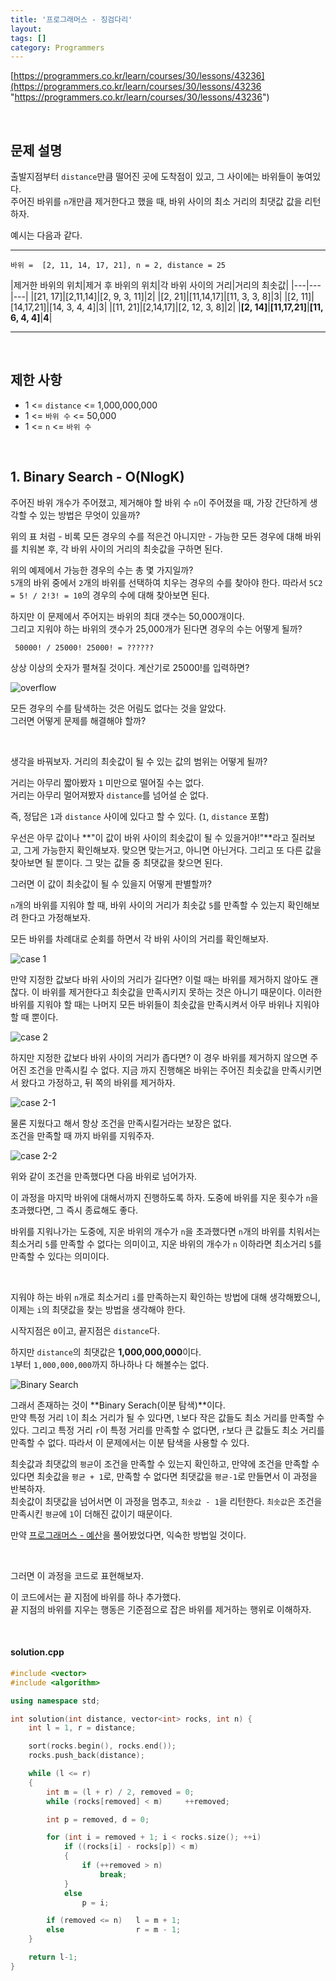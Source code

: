 ```yaml
---
title: '프로그래머스 - 징검다리'
layout: 
tags: []
category: Programmers
---
```

[https://programmers.co.kr/learn/courses/30/lessons/43236](https://programmers.co.kr/learn/courses/30/lessons/43236 "https://programmers.co.kr/learn/courses/30/lessons/43236")

&nbsp;

## 문제 설명
출발지점부터 ``distance``만큼 떨어진 곳에 도착점이 있고, 그 사이에는
바위들이 놓여있다.  
주어진 바위를 ``n``개만큼 제거한다고 했을 때, 바위 사이의 최소 거리의
최댓값 값을 리턴하자.  

예시는 다음과 같다.

------------

	바위 =  [2, 11, 14, 17, 21], n = 2, distance = 25

|제거한 바위의 위치|제거 후 바위의 위치|각 바위 사이의 거리|거리의 최솟값|
|---|---|---|
|[21, 17]|[2,11,14]|[2, 9, 3, 11]|2|
|[2, 21]|[11,14,17]|[11, 3, 3, 8]|3|
|[2, 11]|[14,17,21]|[14, 3, 4, 4]|3|
|[11, 21]|[2,14,17]|[2, 12, 3, 8]|2|
|**[2, 14]**|**[11,17,21]**|**[11, 6, 4, 4]**|**4**|

------------

&nbsp;

## 제한 사항
- 1 <= ``distance`` <= 1,000,000,000
- 1 <= ``바위 수`` <= 50,000
- 1 <= ``n`` <= ``바위 수``

&nbsp;

## 1. Binary Search - O(NlogK)

주어진 바위 개수가 주어졌고, 제거해야 할 바위 수 ``n``이 주어졌을 때,
가장 간단하게 생각할 수 있는 방법은 무엇이 있을까?

위의 표 처럼 - 비록 모든 경우의 수를 적은건 아니지만 - 가능한 모든 경우에 대해
바위를 치워본 후, 각 바위 사이의 거리의 최솟값을 구하면 된다.

위의 예제에서 가능한 경우의 수는 총 몇 가지일까?  
``5``개의 바위 중에서 ``2``개의 바위를 선택하여 치우는 경우의 수를 찾아야 한다.
따라서 ``5C2 = 5! / 2!3! = 10``의 경우의 수에 대해 찾아보면 된다.

하지만 이 문제에서 주어지는 바위의 최대 갯수는 50,000개이다.  
그리고 지워야 하는 바위의 갯수가 25,000개가 된다면 경우의 수는 어떻게 될까?  

	 50000! / 25000! 25000! = ??????

상상 이상의 숫자가 펼쳐질 것이다. 계산기로 25000!를 입력하면?  

![overflow](/assets/images/programmers/p15/25000factorial.png "overflow")

모든 경우의 수를 탐색하는 것은 어림도 없다는 것을 알았다.  
그러면 어떻게 문제를 해결해야 할까?

&nbsp;

생각을 바꿔보자. 거리의 최솟값이 될 수 있는 값의 범위는 어떻게 될까?  

거리는 아무리 짧아봤자 ``1`` 미만으로 떨어질 수는 없다.  
거리는 아무리 멀어져봤자 ``distance``를 넘어설 순 없다.

즉, 정답은 ``1``과 ``distance`` 사이에 있다고 할 수 있다. (``1``, ``distance`` 포함)

우선은 아무 값이나 **"이 값이 바위 사이의 최솟값이 될 수 있을거야!"**라고
질러보고, 그게 가능한지 확인해보자. 맞으면 맞는거고, 아니면 아닌거다.
그리고 또 다른 값을 찾아보면 될 뿐이다. 그 맞는 값들 중 최댓값을 찾으면
된다.

그러면 이 값이 최솟값이 될 수 있을지 어떻게 판별할까?

``n``개의 바위를 지워야 할 때, 바위 사이의 거리가 최솟값 ``5``를 만족할 수 있는지
확인해보려 한다고 가정해보자.

모든 바위를 차례대로 순회를 하면서 각 바위 사이의 거리를 확인해보자.  

![case 1](/assets/images/programmers/p15/case1.png "case 1")

만약 지정한 값보다 바위 사이의 거리가 길다면? 이럴 때는 바위를 제거하지 않아도
괜찮다. 이 바위를 제거한다고 최솟값을 만족시키지 못하는 것은 아니기 때문이다.
이러한 바위를 지워야 할 때는 나머지 모든 바위들이 최솟값을 만족시켜서 아무 바위나
지워야 할 때 뿐이다.

![case 2](/assets/images/programmers/p15/case2.png "case 2")

하지만 지정한 값보다 바위 사이의 거리가 좁다면? 이 경우 바위를 제거하지 않으면
주어진 조건을 만족시킬 수 없다. 지금 까지 진행해온 바위는 주어진 최솟값을
만족시키면서 왔다고 가정하고, 뒤 쪽의 바위를 제거하자.

![case 2-1](/assets/images/programmers/p15/case2-1.png "case 2-1")

물론 지웠다고 해서 항상 조건을 만족시킬거라는 보장은 없다.  
조건을 만족할 때 까지 바위를 지워주자.

![case 2-2](/assets/images/programmers/p15/case2-2.png "case 2-2")

위와 같이 조건을 만족했다면 다음 바위로 넘어가자.  

이 과정을 마지막 바위에 대해서까지 진행하도록 하자.
도중에 바위를 지운 횟수가 ``n``을 초과했다면, 그 즉시 종료해도 좋다.

바위를 지워나가는 도중에, 지운 바위의 개수가 ``n``을 초과했다면
``n``개의 바위를 치워서는 최소거리 ``5``를 만족할 수 없다는 의미이고,
지운 바위의 개수가 ``n`` 이하라면 최소거리 ``5``를 만족할 수 있다는 의미이다.

&nbsp;

지워야 하는 바위 ``n``개로 최소거리 ``i``를 만족하는지 확인하는 방법에 대해
생각해봤으니, 이제는 ``i``의 최댓값을 찾는 방법을 생각해야 한다.

시작지점은 ``0``이고, 끝지점은 ``distance``다.  

하지만 ``distance``의 최댓값은 **1,000,000,000**이다.  
``1``부터 ``1,000,000,000``까지 하나하나 다 해볼수는 없다.

![Binary Search](/assets/images/programmers/p11/steps.png "Binary Search")

그래서 존재하는 것이 **Binary Serach(이분 탐색)**이다.  
만약 특정 거리 ``l``이 최소 거리가 될 수 있다면, ``l``보다 작은 값들도
최소 거리를 만족할 수 있다. 그리고 특정 거리 ``r``이 특정 거리를 만족할 수
없다면, ``r``보다 큰 값들도 최소 거리를 만족할 수 없다. 따라서 이 문제에서는
이분 탐색을 사용할 수 있다.

최솟값과 최댓값의 ``평균``이 조건을 만족할 수 있는지 확인하고,
만약에 조건을 만족할 수 있다면 최솟값을 ``평균 + 1``로, 만족할 수 없다면
최댓값을 ``평균-1``로 만들면서 이 과정을 반복하자.  
최솟값이 최댓값을 넘어서면 이 과정을 멈추고, ``최솟값 - 1``을 리턴한다.
``최솟값``은 조건을 만족시킨 ``평균``에 ``1``이 더해진 값이기 때문이다.

만약 [프로그래머스 - 예산](https://softvanilla.github.io/programmers/programmers_%EC%98%88%EC%82%B0_lv3/ "프로그래머스 - 예산")을 풀어봤었다면, 익숙한 방법일 것이다.

&nbsp;

그러면 이 과정을 코드로 표현해보자.

이 코드에서는 끝 지점에 바위를 하나 추가했다.  
끝 지점의 바위를 지우는 행동은 기준점으로 잡은 바위를 제거하는 행위로 이해하자.

&nbsp;

#### solution.cpp
```cpp
#include <vector>
#include <algorithm>

using namespace std;

int solution(int distance, vector<int> rocks, int n) {
	int l = 1, r = distance;

	sort(rocks.begin(), rocks.end());
	rocks.push_back(distance);

	while (l <= r)
	{
		int m = (l + r) / 2, removed = 0;
		while (rocks[removed] < m)     ++removed;

		int p = removed, d = 0;

		for (int i = removed + 1; i < rocks.size(); ++i)
			if ((rocks[i] - rocks[p]) < m)
			{
				if (++removed > n)
                    break;
			}
			else
				p = i;

        if (removed <= n)   l = m + 1;
        else                r = m - 1;
	}

	return l-1;
}
```

&nbsp;
